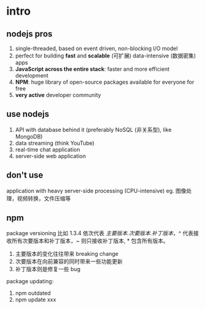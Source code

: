 # intro

## nodejs pros

1. single-threaded, based on event driven, non-blocking I/O model
2. perfect for building **fast** and **scalable** (可扩展) data-intensive (数据密集) apps
3. **JavaScript across the entire stack**: faster and more efficient development
4. **NPM**: huge library of open-source packages available for everyone for free
5. **very active** developer community

## use nodejs

1. API with database behind it (preferably NoSQL (非关系型), like MongoDB)
2. data streaming (think YouTube)
3. real-time chat application
4. server-side web application

## don't use

application with heavy server-side processing (CPU-intensive)
eg. 图像处理，视频转换，文件压缩等

## npm

package versioning 比如 1.3.4 依次代表 *主要版本.次要版本.补丁版本*，^ 代表接收所有次要版本和补丁版本，~ 则只接收补丁版本, * 包含所有版本。

1. 主要版本的变化往往带来 breaking change
2. 次要版本在向前兼容的同时带来一些功能更新
3. 补丁版本则是修复一些 bug

package updating:

1. npm outdated
2. npm update xxx
